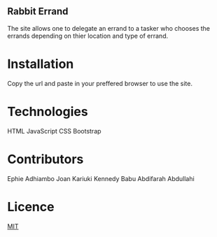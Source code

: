 ## Rabbit Errand

The site allows one to delegate an errand to a tasker who chooses the errands depending on thier location and type of errand.


# Installation

Copy the url and paste in  your preffered browser to use the site.

# Technologies

HTML
JavaScript
CSS
Bootstrap


# Contributors

Ephie Adhiambo
Joan Kariuki
Kennedy Babu
Abdifarah Abdullahi

# Licence

[MIT](https://choosealicense.com/licenses/mit/)